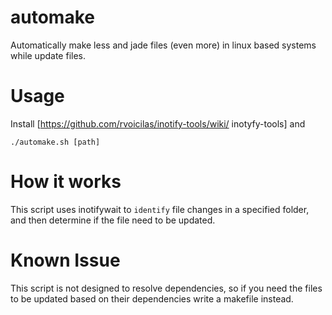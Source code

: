 automake
========

Automatically make less and jade files (even more) in linux based systems while
update files.

Usage
=====

Install [https://github.com/rvoicilas/inotify-tools/wiki/ inotyfy-tools] and

    ./automake.sh [path]

How it works
============

This script uses inotifywait to `identify` file changes in a specified folder, and
then determine if the file need to be updated.


Known Issue
===========

This script is not designed to resolve dependencies, so if you need the files to
be updated based on their dependencies write a makefile instead.


